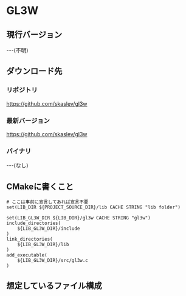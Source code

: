 # GL3W
## 現行バージョン
---(不明)

## ダウンロード先
### リポジトリ
https://github.com/skaslev/gl3w

### 最新バージョン
https://github.com/skaslev/gl3w

### バイナリ
---(なし)

## CMakeに書くこと
```
# ここは事前に宣言してあれば宣言不要
set(LIB_DIR ${PROJECT_SOURCE_DIR}/lib CACHE STRING "lib folder")

set(LIB_GL3W_DIR ${LIB_DIR}/gl3w CACHE STRING "gl3w")
include_directories(
    ${LIB_GL3W_DIR}/include
)
link_directories(
    ${LIB_GL3W_DIR}/lib
)
add_executable(
    ${LIB_GL3W_DIR}/src/gl3w.c
)
```


## 想定しているファイル構成
